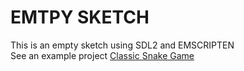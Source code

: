 # EMTPY SKETCH
This is an empty sketch using SDL2 and EMSCRIPTEN\
See an example project [Classic Snake Game](https://github.com/ImtiazKabir/Yet-Another-Snake-Game)

